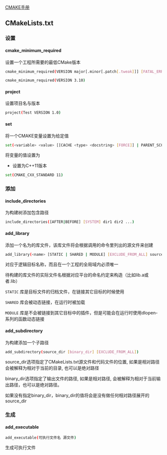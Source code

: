 <!--
 * @Description: 
 * @Version: 1.0
 * @Author: daLao
 * @Email: dalao@xxx.com
 * @Date: 2022-11-30 23:00:31
 * @LastEditors: daLao
 * @LastEditTime: 2022-12-12 23:57:50
-->

[CMAKE手册](https://www.zybuluo.com/khan-lau/note/254724)

## CMakeLists.txt


### 设置


#### cmake_minimum_required

设置一个工程所需要的最低CMake版本

```sh
cmake_minimum_required(VERSION major[.minor[.patch[.tweak]]] [FATAL_ERROR])
```

```sh
cmake_minimum_required(VERSION 3.10)
```


#### project

设置项目名与版本

```sh
project(Test VERSION 1.0)
```


#### set

将一个CMAKE变量设置为给定值

```sh
set(<variable> <value> [[CACHE <type> <docstring> [FORCE]] | PARENT_SCOPE])
```

将变量<variable>的值设置为<value>

- 设置为C++11版本

```sh
set(CMAKE_CXX_STANDARD 11)
```


### 添加

#### include_directories

为构建树添加包含路径

```sh
include_directories([AFTER|BEFORE] [SYSTEM] dir1 dir2 ...)
```


#### add_library

添加一个名为<name>的库文件，该库文件将会根据调用的命令里列出的源文件来创建

```sh
add_library(<name> [STATIC | SHARED | MODULE] [EXCLUDE_FROM_ALL] source1 source2 ... sourceN)
```

<name>对应于逻辑目标名称，而且在一个工程的全局域内必须唯一

待构建的库文件的实际文件名根据对应平台的命名约定来构造（比如lib<name>.a或者<name>.lib）

`STATIC` 库是目标文件的归档文件，在链接其它目标的时候使用

`SHARED` 库会被动态链接，在运行时被加载

`MODULE` 库是不会被链接到其它目标中的插件，但是可能会在运行时使用dlopen-系列的函数动态链接


#### add_subdirectory

为构建添加一个子路径

```sh
add_subdirectory(source_dir [binary_dir] [EXCLUDE_FROM_ALL])
```

source_dir选项指定了CMakeLists.txt源文件和代码文件的位置, 如果是相对路径会被解释为相对于当前的目录, 也可以是绝对路径

binary_dir选项指定了输出文件的路径, 如果是相对路径, 会被解释为相对于当前输出路径，也可以是绝对路径。

如果没有指定binary_dir，binary_dir的值将会是没有做任何相对路径展开的source_dir


### 生成


#### add_executable

```sh
add_executable(可执行文件名 源文件)
```

生成可执行文件